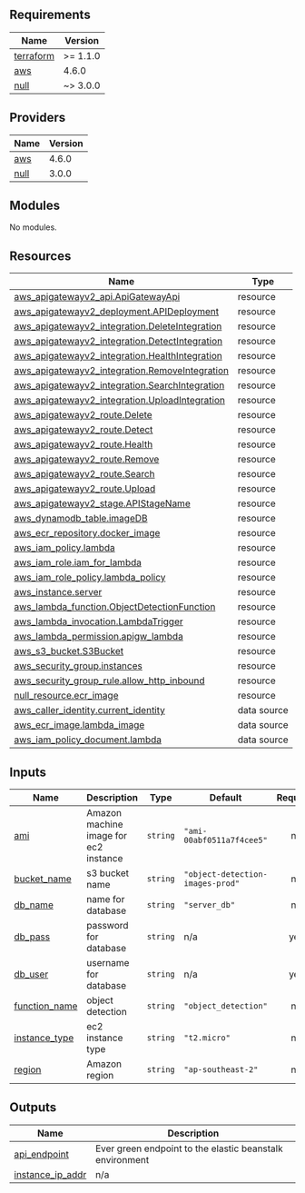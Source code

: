 <!-- BEGIN_TF_DOCS -->
## Requirements

| Name | Version |
|------|---------|
| <a name="requirement_terraform"></a> [terraform](#requirement\_terraform) | >= 1.1.0 |
| <a name="requirement_aws"></a> [aws](#requirement\_aws) | 4.6.0 |
| <a name="requirement_null"></a> [null](#requirement\_null) | ~> 3.0.0 |

## Providers

| Name | Version |
|------|---------|
| <a name="provider_aws"></a> [aws](#provider\_aws) | 4.6.0 |
| <a name="provider_null"></a> [null](#provider\_null) | 3.0.0 |

## Modules

No modules.

## Resources

| Name | Type |
|------|------|
| [aws_apigatewayv2_api.ApiGatewayApi](https://registry.terraform.io/providers/hashicorp/aws/4.6.0/docs/resources/apigatewayv2_api) | resource |
| [aws_apigatewayv2_deployment.APIDeployment](https://registry.terraform.io/providers/hashicorp/aws/4.6.0/docs/resources/apigatewayv2_deployment) | resource |
| [aws_apigatewayv2_integration.DeleteIntegration](https://registry.terraform.io/providers/hashicorp/aws/4.6.0/docs/resources/apigatewayv2_integration) | resource |
| [aws_apigatewayv2_integration.DetectIntegration](https://registry.terraform.io/providers/hashicorp/aws/4.6.0/docs/resources/apigatewayv2_integration) | resource |
| [aws_apigatewayv2_integration.HealthIntegration](https://registry.terraform.io/providers/hashicorp/aws/4.6.0/docs/resources/apigatewayv2_integration) | resource |
| [aws_apigatewayv2_integration.RemoveIntegration](https://registry.terraform.io/providers/hashicorp/aws/4.6.0/docs/resources/apigatewayv2_integration) | resource |
| [aws_apigatewayv2_integration.SearchIntegration](https://registry.terraform.io/providers/hashicorp/aws/4.6.0/docs/resources/apigatewayv2_integration) | resource |
| [aws_apigatewayv2_integration.UploadIntegration](https://registry.terraform.io/providers/hashicorp/aws/4.6.0/docs/resources/apigatewayv2_integration) | resource |
| [aws_apigatewayv2_route.Delete](https://registry.terraform.io/providers/hashicorp/aws/4.6.0/docs/resources/apigatewayv2_route) | resource |
| [aws_apigatewayv2_route.Detect](https://registry.terraform.io/providers/hashicorp/aws/4.6.0/docs/resources/apigatewayv2_route) | resource |
| [aws_apigatewayv2_route.Health](https://registry.terraform.io/providers/hashicorp/aws/4.6.0/docs/resources/apigatewayv2_route) | resource |
| [aws_apigatewayv2_route.Remove](https://registry.terraform.io/providers/hashicorp/aws/4.6.0/docs/resources/apigatewayv2_route) | resource |
| [aws_apigatewayv2_route.Search](https://registry.terraform.io/providers/hashicorp/aws/4.6.0/docs/resources/apigatewayv2_route) | resource |
| [aws_apigatewayv2_route.Upload](https://registry.terraform.io/providers/hashicorp/aws/4.6.0/docs/resources/apigatewayv2_route) | resource |
| [aws_apigatewayv2_stage.APIStageName](https://registry.terraform.io/providers/hashicorp/aws/4.6.0/docs/resources/apigatewayv2_stage) | resource |
| [aws_dynamodb_table.imageDB](https://registry.terraform.io/providers/hashicorp/aws/4.6.0/docs/resources/dynamodb_table) | resource |
| [aws_ecr_repository.docker_image](https://registry.terraform.io/providers/hashicorp/aws/4.6.0/docs/resources/ecr_repository) | resource |
| [aws_iam_policy.lambda](https://registry.terraform.io/providers/hashicorp/aws/4.6.0/docs/resources/iam_policy) | resource |
| [aws_iam_role.iam_for_lambda](https://registry.terraform.io/providers/hashicorp/aws/4.6.0/docs/resources/iam_role) | resource |
| [aws_iam_role_policy.lambda_policy](https://registry.terraform.io/providers/hashicorp/aws/4.6.0/docs/resources/iam_role_policy) | resource |
| [aws_instance.server](https://registry.terraform.io/providers/hashicorp/aws/4.6.0/docs/resources/instance) | resource |
| [aws_lambda_function.ObjectDetectionFunction](https://registry.terraform.io/providers/hashicorp/aws/4.6.0/docs/resources/lambda_function) | resource |
| [aws_lambda_invocation.LambdaTrigger](https://registry.terraform.io/providers/hashicorp/aws/4.6.0/docs/resources/lambda_invocation) | resource |
| [aws_lambda_permission.apigw_lambda](https://registry.terraform.io/providers/hashicorp/aws/4.6.0/docs/resources/lambda_permission) | resource |
| [aws_s3_bucket.S3Bucket](https://registry.terraform.io/providers/hashicorp/aws/4.6.0/docs/resources/s3_bucket) | resource |
| [aws_security_group.instances](https://registry.terraform.io/providers/hashicorp/aws/4.6.0/docs/resources/security_group) | resource |
| [aws_security_group_rule.allow_http_inbound](https://registry.terraform.io/providers/hashicorp/aws/4.6.0/docs/resources/security_group_rule) | resource |
| [null_resource.ecr_image](https://registry.terraform.io/providers/hashicorp/null/latest/docs/resources/resource) | resource |
| [aws_caller_identity.current_identity](https://registry.terraform.io/providers/hashicorp/aws/4.6.0/docs/data-sources/caller_identity) | data source |
| [aws_ecr_image.lambda_image](https://registry.terraform.io/providers/hashicorp/aws/4.6.0/docs/data-sources/ecr_image) | data source |
| [aws_iam_policy_document.lambda](https://registry.terraform.io/providers/hashicorp/aws/4.6.0/docs/data-sources/iam_policy_document) | data source |

## Inputs

| Name | Description | Type | Default | Required |
|------|-------------|------|---------|:--------:|
| <a name="input_ami"></a> [ami](#input\_ami) | Amazon machine image for ec2 instance | `string` | `"ami-00abf0511a7f4cee5"` | no |
| <a name="input_bucket_name"></a> [bucket\_name](#input\_bucket\_name) | s3 bucket name | `string` | `"object-detection-images-prod"` | no |
| <a name="input_db_name"></a> [db\_name](#input\_db\_name) | name for database | `string` | `"server_db"` | no |
| <a name="input_db_pass"></a> [db\_pass](#input\_db\_pass) | password for database | `string` | n/a | yes |
| <a name="input_db_user"></a> [db\_user](#input\_db\_user) | username for database | `string` | n/a | yes |
| <a name="input_function_name"></a> [function\_name](#input\_function\_name) | object detection | `string` | `"object_detection"` | no |
| <a name="input_instance_type"></a> [instance\_type](#input\_instance\_type) | ec2 instance type | `string` | `"t2.micro"` | no |
| <a name="input_region"></a> [region](#input\_region) | Amazon region | `string` | `"ap-southeast-2"` | no |

## Outputs

| Name | Description |
|------|-------------|
| <a name="output_api_endpoint"></a> [api\_endpoint](#output\_api\_endpoint) | Ever green endpoint to the elastic beanstalk environment |
| <a name="output_instance_ip_addr"></a> [instance\_ip\_addr](#output\_instance\_ip\_addr) | n/a |
<!-- END_TF_DOCS -->